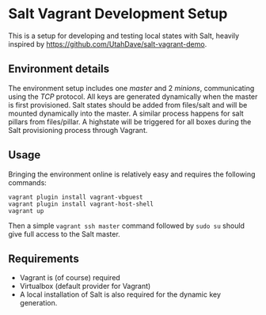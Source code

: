 # Salt Vagrant Development Setup

This is a setup for developing and testing local states with Salt, heavily inspired by https://github.com/UtahDave/salt-vagrant-demo.

## Environment details

The environment setup includes one *master* and 2 *minions*, communicating using the *TCP* protocol. 
All keys are generated dynamically when the master is first provisioned. 
Salt states should be added from files/salt and will be mounted dynamically into the master. 
A similar process happens for salt pillars from files/pillar. 
A highstate will be triggered for all boxes during the Salt provisioning process through Vagrant.

## Usage

Bringing the environment online is relatively easy and requires the following commands:

```ShellSession
vagrant plugin install vagrant-vbguest
vagrant plugin install vagrant-host-shell
vagrant up
```

Then a simple `vagrant ssh master` command followed by `sudo su` should give full access to the Salt master.

## Requirements

* Vagrant is (of course) required
* Virtualbox (default provider for Vagrant)
* A local installation of Salt is also required for the dynamic key generation.
